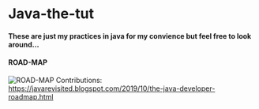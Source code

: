 # Java-the-tut
<h4>These are just my practices in java for my convience but feel free to look around...</h4>
<h4>ROAD-MAP</h4>

![ROAD-MAP](https://1.bp.blogspot.com/-xdXS_a8tIw8/Xgwy-mp4_VI/AAAAAAAAcL0/A_IzfXzNFJEhzTGmyykXrhbuKbQYZs-mwCEwYBhgL/s1600/javaroadmap_updated_2020.png)
Contributions: https://javarevisited.blogspot.com/2019/10/the-java-developer-roadmap.html
